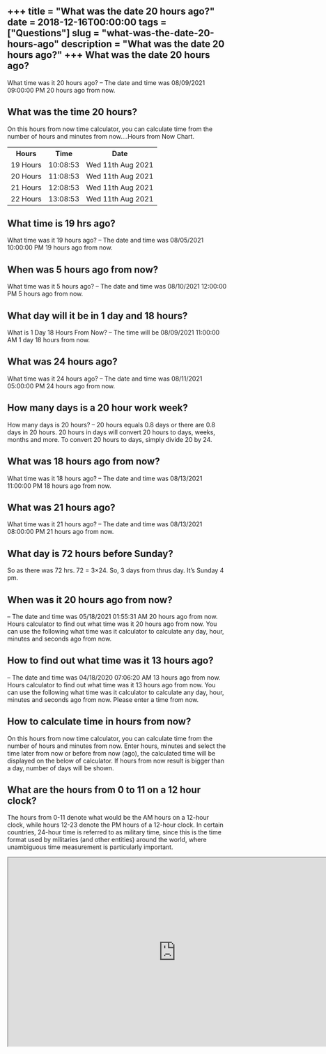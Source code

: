 +++
title = "What was the date 20 hours ago?"
date = 2018-12-16T00:00:00
tags = ["Questions"]
slug = "what-was-the-date-20-hours-ago"
description = "What was the date 20 hours ago?"
+++
What was the date 20 hours ago?
-------------------------------

What time was it 20 hours ago? – The date and time was 08/09/2021 09:00:00 PM 20 hours ago from now.

What was the time 20 hours?
---------------------------

On this hours from now time calculator, you can calculate time from the number of hours and minutes from now….Hours from Now Chart.

<table><tr><th>Hours</th><th>Time</th><th>Date</th></tr><tr><td>19 Hours</td><td>10:08:53</td><td>Wed 11th Aug 2021</td></tr><tr><td>20 Hours</td><td>11:08:53</td><td>Wed 11th Aug 2021</td></tr><tr><td>21 Hours</td><td>12:08:53</td><td>Wed 11th Aug 2021</td></tr><tr><td>22 Hours</td><td>13:08:53</td><td>Wed 11th Aug 2021</td></tr></table>

What time is 19 hrs ago?
------------------------

What time was it 19 hours ago? – The date and time was 08/05/2021 10:00:00 PM 19 hours ago from now.

When was 5 hours ago from now?
------------------------------

What time was it 5 hours ago? – The date and time was 08/10/2021 12:00:00 PM 5 hours ago from now.

What day will it be in 1 day and 18 hours?
------------------------------------------

What is 1 Day 18 Hours From Now? – The time will be 08/09/2021 11:00:00 AM 1 day 18 hours from now.

What was 24 hours ago?
----------------------

What time was it 24 hours ago? – The date and time was 08/11/2021 05:00:00 PM 24 hours ago from now.

How many days is a 20 hour work week?
-------------------------------------

How many days is 20 hours? – 20 hours equals 0.8 days or there are 0.8 days in 20 hours. 20 hours in days will convert 20 hours to days, weeks, months and more. To convert 20 hours to days, simply divide 20 by 24.

What was 18 hours ago from now?
-------------------------------

What time was it 18 hours ago? – The date and time was 08/13/2021 11:00:00 PM 18 hours ago from now.

What was 21 hours ago?
----------------------

What time was it 21 hours ago? – The date and time was 08/13/2021 08:00:00 PM 21 hours ago from now.

What day is 72 hours before Sunday?
-----------------------------------

So as there was 72 hrs. 72 = 3×24. So, 3 days from thrus day. It’s Sunday 4 pm.

When was it 20 hours ago from now?
----------------------------------

– The date and time was 05/18/2021 01:55:31 AM 20 hours ago from now. Hours calculator to find out what time was it 20 hours ago from now. You can use the following what time was it calculator to calculate any day, hour, minutes and seconds ago from now.

How to find out what time was it 13 hours ago?
----------------------------------------------

– The date and time was 04/18/2020 07:06:20 AM 13 hours ago from now. Hours calculator to find out what time was it 13 hours ago from now. You can use the following what time was it calculator to calculate any day, hour, minutes and seconds ago from now. Please enter a time from now.

How to calculate time in hours from now?
----------------------------------------

On this hours from now time calculator, you can calculate time from the number of hours and minutes from now. Enter hours, minutes and select the time later from now or before from now (ago), the calculated time will be displayed on the below of calculator. If hours from now result is bigger than a day, number of days will be shown.

What are the hours from 0 to 11 on a 12 hour clock?
---------------------------------------------------

The hours from 0-11 denote what would be the AM hours on a 12-hour clock, while hours 12-23 denote the PM hours of a 12-hour clock. In certain countries, 24-hour time is referred to as military time, since this is the time format used by militaries (and other entities) around the world, where unambiguous time measurement is particularly important.

<iframe allow="accelerometer; autoplay; clipboard-write; encrypted-media; gyroscope; picture-in-picture" allowfullscreen="" class="__youtube_prefs__  epyt-is-override  no-lazyload" data-no-lazy="1" data-origheight="433" data-origwidth="770" data-skipgform_ajax_framebjll="" height="433" id="_ytid_61730" loading="lazy" src="https://www.youtube.com/embed/eUxu96n73kE?enablejsapi=1&autoplay=0&cc_load_policy=0&cc_lang_pref=&iv_load_policy=1&loop=0&modestbranding=0&rel=1&fs=1&playsinline=0&autohide=2&theme=dark&color=red&controls=1&" title="YouTube player" width="770"></iframe>